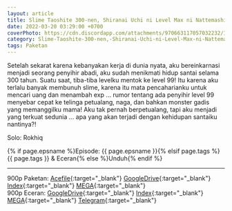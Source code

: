 ```yaml
---
layout: article
title: Slime Taoshite 300-nen, Shiranai Uchi ni Level Max ni Nattemashita (BD) - Paketan
date: 2022-03-20 03:29:00 +0700
coverPhoto: https://cdn.discordapp.com/attachments/970663117057032232/1003664979347656774/mpv-shot0110.jpg
category: Slime-Taoshite-300-nen,-Shiranai-Uchi-ni-Level-Max-ni-Nattemashita
tags: Paketan
---
```


Setelah sekarat karena kebanyakan kerja di dunia nyata, aku bereinkarnasi menjadi seorang penyihir abadi, aku sudah menikmati hidup santai selama 300 tahun. Suatu saat, tiba-tiba levelku mentok ke level 99! Itu karena aku terlalu banyak membunuh slime, karena itu mata pencaharianku untuk mencari uang dan menambah exp ... rumor tentang ada penyihir level 99 menyebar cepat ke telinga petualang, naga, dan bahkan monster gadis yang memanggilku mama!
Aku tak pernah berpetualang, tapi aku menjadi yang terkuat sedunia ... apa yang akan terjadi dengan kehidupan santaiku nantinya?!

Solo: Rokhiq

{% if page.epsname %}Episode: {{ page.epsname }}{% elsif page.tags %}{{ page.tags }} & Eceran{% else %}Unduh{% endif %}

---
900p Paketan: [Acefile](https://acefile.co/f/73180325/a-1-slime-taoshite-300-nen-shiranai-uchi-ni-level-max-ni-nattemashita-bdx265-900pflac-7z){:target="_blank"} [GoogleDrive](https://drive.google.com/file/d/1ScVCaI6OTe2Pc06Qu5ODnH1mL_BRnDYM/view?usp=sharing){:target="_blank"} [Index](https://proyek.a-1ddl.workers.dev/1:/%5BA-1%5D%20Slime%20Taoshite%20300-nen,%20Shiranai%20Uchi%20ni%20Level%20Max%20ni%20Nattemashita%20%5BBD%5D%5Bx265%20900p%5D%5BFLAC%5D.7z){:target="_blank"} [MEGA](https://mega.nz/file/F3xRVYQQ#4UKuqLb9a-T0aVG0qcHiRM3lU71TUWqYRItMiKhSvFY){:target="_blank"}<br>
900p Eceran: [GoogleDrive](https://drive.google.com/drive/folders/1-Fy3RW1C1F-OfM-7e6pshtdWkALHrtir?usp=sharing){:target="_blank"} [Index](https://proyek.a-1ddl.workers.dev/0:/Musim%20Semi%202021/%5BBD%5D/%5BA-1%5D%20Slime%20Taoshite%20300-nen,%20Shiranai%20Uchi%20ni%20Level%20Max%20ni%20Nattemashita%20%5BBD%5D%5Bx265%20900p%5D%5BFLAC%5D/){:target="_blank"} [MEGA](https://mega.nz/folder/dyRhRAbK#uYseB8TYisz0af5AZQI8gQ){:target="_blank"} [Telegram](https://t.me/a1fansub/65){:target="_blank"}
